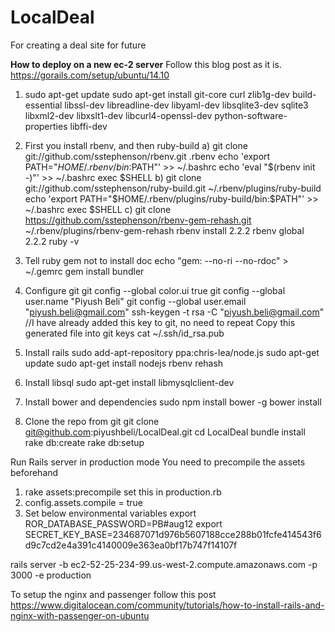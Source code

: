 # LocalDeal
For creating a deal site for future

<b>How to deploy on a  new ec-2 server</b>
Follow this blog post as it is.
https://gorails.com/setup/ubuntu/14.10

1) sudo apt-get update
   sudo apt-get install git-core curl zlib1g-dev build-essential libssl-dev libreadline-dev libyaml-dev libsqlite3-dev sqlite3 libxml2-dev libxslt1-dev libcurl4-openssl-dev python-software-properties libffi-dev
2) First you install rbenv, and then ruby-build
   a) git clone git://github.com/sstephenson/rbenv.git .rbenv
      echo 'export PATH="$HOME/.rbenv/bin:$PATH"' >> ~/.bashrc
      echo 'eval "$(rbenv init -)"' >> ~/.bashrc
      exec $SHELL
   b) git clone git://github.com/sstephenson/ruby-build.git ~/.rbenv/plugins/ruby-build
      echo 'export PATH="$HOME/.rbenv/plugins/ruby-build/bin:$PATH"' >> ~/.bashrc
      exec $SHELL
   c) git clone https://github.com/sstephenson/rbenv-gem-rehash.git ~/.rbenv/plugins/rbenv-gem-rehash
      rbenv install 2.2.2
      rbenv global 2.2.2
      ruby -v
3) Tell ruby gem not to install doc
      echo "gem: --no-ri --no-rdoc" > ~/.gemrc
      gem install bundler

4) Configure git
    git config --global color.ui true
    git config --global user.name "Piyush Beli"
    git config --global user.email "piyush.beli@gmail.com"
    ssh-keygen -t rsa -C "piyush.beli@gmail.com"   //I have already added this key to git, no need to repeat
    Copy this generated file into git keys
    cat ~/.ssh/id_rsa.pub

5) Install rails
   sudo add-apt-repository ppa:chris-lea/node.js
   sudo apt-get update
   sudo apt-get install nodejs
   rbenv rehash

6) Install libsql
   sudo apt-get install libmysqlclient-dev

7) Install bower and dependencies
sudo npm install bower -g
bower install

8) Clone the repo from git
git clone git@github.com:piyushbeli/LocalDeal.git
cd LocalDeal
bundle install
rake db:create
rake db:setup


Run Rails server in production mode
You need to precompile the assets beforehand
1) rake assets:precompile
set this in production.rb
2) config.assets.compile = true
3) Set below environmental variables
export ROR_DATABASE_PASSWORD=PB#aug12
export SECRET_KEY_BASE=234687071d976b5607188cce288b01fcfe414543f6d9c7cd2e4a391c4140009e363ea0bf17b747f14107f

rails server -b ec2-52-25-234-99.us-west-2.compute.amazonaws.com -p 3000 -e production

To setup the nginx and passenger follow this post
https://www.digitalocean.com/community/tutorials/how-to-install-rails-and-nginx-with-passenger-on-ubuntu



